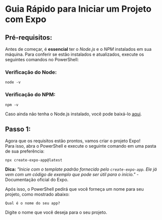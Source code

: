 # Guia Rápido para Iniciar um Projeto com Expo 

## Pré-requisitos:
Antes de começar, é **essencial** ter o *Node.js* e o *NPM* instalados em sua máquina. Para conferir se estão instalados e atualizados, execute os seguintes comandos no PowerShell:

### Verificação do Node:

    node -v

### Verificação do NPM:

    npm -v

Caso ainda não tenha o Node.js instalado, você pode baixá-lo [aqui](https://nodejs.org/en/download).

## Passo 1:
Agora que os requisitos estão prontos, vamos criar o projeto Expo!  
Para isso, abra o PowerShell e execute o seguinte comando em uma pasta de sua preferência:

    npx create-expo-app@latest

**Dica:** *"Inicie com o template padrão fornecido pelo `create-expo-app`. Ele já vem com um código de exemplo que pode ser útil para o início."* - Documentação oficial do Expo.

Após isso, o PowerShell pedirá que você forneça um nome para seu projeto, como mostrado abaixo:

	Qual é o nome do seu app?

Digite o nome que você deseja para o seu projeto.
